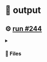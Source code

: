 # 📝  output 

## ⚙️ [run #244](https://github.com/jwenerd/ytm-dl/actions/runs/7688512906)

<details>

<summary>

### 📁 Files

</summary>

|                                                                       |lines|size|bytes |
|-----------------------------------------------------------------------|-----|----|------|
|[`output/library_albums.csv` ](output/library_albums.csv)              |945  |68K |66048 |
|[`output/library_songs.csv` ](output/library_songs.csv)                |2915 |248K|250603|
|[`output/liked_songs.csv` ](output/liked_songs.csv)                    |1452 |124K|126170|
|[`output/library_artists.csv` ](output/library_artists.csv)            |2030 |92K |92134 |
|[`output/history.csv` ](output/history.csv)                            |1806 |176K|176602|
|[`output/library_subscriptions.csv` ](output/library_subscriptions.csv)|68   |4.0K|2670  |

</details>